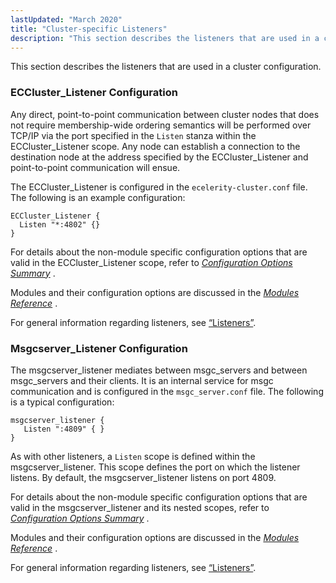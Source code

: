 ```yaml
---
lastUpdated: "March 2020"
title: "Cluster-specific Listeners"
description: "This section describes the listeners that are used in a cluster configuration Any direct point to point communication between cluster nodes that does not require membership wide ordering semantics will be performed over TCP IP via the port specified in the Listen stanza within the EC Cluster Listener scope Any..."
---
```


This section describes the listeners that are used in a cluster configuration.

### <a name="eccluster_listener"></a> ECCluster_Listener Configuration

Any direct, point-to-point communication between cluster nodes that does not require membership-wide ordering semantics will be performed over TCP/IP via the port specified in the `Listen` stanza within the ECCluster_Listener scope. Any node can establish a connection to the destination node at the address specified by the ECCluster_Listener and point-to-point communication will ensue.

The ECCluster_Listener is configured in the `ecelerity-cluster.conf` file. The following is an example configuration:

```
ECCluster_Listener {
  Listen "*:4802" {}
}
```

For details about the non-module specific configuration options that are valid in the ECCluster_Listener scope, refer to [*Configuration Options Summary*](/momentum/4/config-options-summary) .

Modules and their configuration options are discussed in the [*Modules Reference*](/momentum/4/modules/) .

For general information regarding listeners, see [“Listeners”](/momentum/4/listeners).

### <a name="msgcserver_listener"></a> Msgcserver_Listener Configuration

The msgcserver_listener mediates between msgc_servers and between msgc_servers and their clients. It is an internal service for msgc communication and is configured in the `msgc_server.conf` file. The following is a typical configuration:

```
msgcserver_listener {
   Listen ":4809" { }
}
```

As with other listeners, a `Listen` scope is defined within the msgcserver_listener. This scope defines the port on which the listener listens. By default, the msgcserver_listener listens on port 4809.

For details about the non-module specific configuration options that are valid in the msgcserver_listener and its nested scopes, refer to [*Configuration Options Summary*](/momentum/4/config-options-summary) .

Modules and their configuration options are discussed in the [*Modules Reference*](/momentum/4/modules/) .

For general information regarding listeners, see [“Listeners”](/momentum/4/listeners).